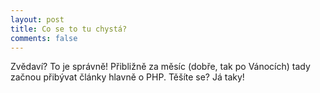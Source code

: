 ```yaml
---
layout: post
title: Co se to tu chystá?
comments: false
---
```


Zvědaví? To je správně! Přibližně za měsíc (dobře, tak po Vánocích) tady začnou přibývat články hlavně o PHP. Těšíte se? Já taky!